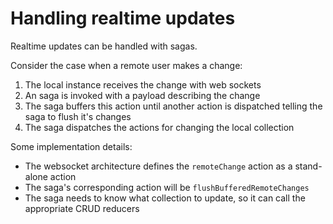 # Handling realtime updates

Realtime updates can be handled with sagas.

Consider the case when a remote user makes a change:

1. The local instance receives the change with web sockets
2. An saga is invoked with a payload describing the change
3. The saga buffers this action until another action is dispatched telling the
   saga to flush it's changes
4. The saga dispatches the actions for changing the local collection

Some implementation details:

- The websocket architecture defines the `remoteChange` action as a stand-alone
  action
- The saga's corresponding action will be `flushBufferedRemoteChanges`
- The saga needs to know what collection to update, so it can call the
  appropriate CRUD reducers

